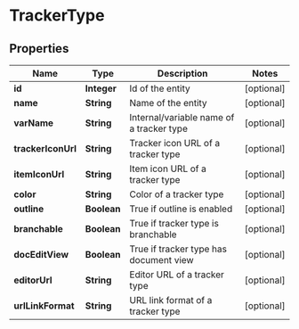 

# TrackerType

## Properties

Name | Type | Description | Notes
------------ | ------------- | ------------- | -------------
**id** | **Integer** | Id of the entity |  [optional]
**name** | **String** | Name of the entity |  [optional]
**varName** | **String** | Internal/variable name of a tracker type |  [optional]
**trackerIconUrl** | **String** | Tracker icon URL of a tracker type |  [optional]
**itemIconUrl** | **String** | Item icon URL of a tracker type |  [optional]
**color** | **String** | Color of a tracker type |  [optional]
**outline** | **Boolean** | True if outline is enabled |  [optional]
**branchable** | **Boolean** | True if tracker type is branchable |  [optional]
**docEditView** | **Boolean** | True if tracker type has document view |  [optional]
**editorUrl** | **String** | Editor URL of a tracker type |  [optional]
**urlLinkFormat** | **String** | URL link format of a tracker type |  [optional]



